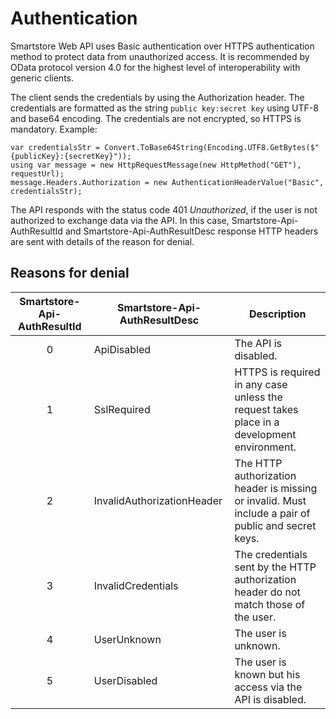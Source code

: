 # Authentication

Smartstore Web API uses Basic authentication over HTTPS authentication method to protect data from unauthorized access. It is recommended by OData protocol version 4.0 for the highest level of interoperability with generic clients.

The client sends the credentials by using the Authorization header. The credentials are formatted as the string `public key:secret key` using UTF-8 and base64 encoding. The credentials are not encrypted, so HTTPS is mandatory. Example:

```clike
var credentialsStr = Convert.ToBase64String(Encoding.UTF8.GetBytes($"{publicKey}:{secretKey}"));
using var message = new HttpRequestMessage(new HttpMethod("GET"), requestUrl);
message.Headers.Authorization = new AuthenticationHeaderValue("Basic", credentialsStr);
```

The API responds with the status code 401 _Unauthorized_, if the user is not authorized to exchange data via the API. In this case, Smartstore-Api-AuthResultId and Smartstore-Api-AuthResultDesc response HTTP headers are sent with details of the reason for denial.

## Reasons for denial

| Smartstore-Api-AuthResultId | Smartstore-Api-AuthResultDesc | Description                                                                                         |
| :-------------------------: | ----------------------------- | --------------------------------------------------------------------------------------------------- |
|              0              | ApiDisabled                   | The API is disabled.                                                                                |
|              1              | SslRequired                   | HTTPS is required in any case unless the request takes place in a development environment.          |
|              2              | InvalidAuthorizationHeader    | The HTTP authorization header is missing or invalid. Must include a pair of public and secret keys. |
|              3              | InvalidCredentials            | The credentials sent by the HTTP authorization header do not match those of the user.               |
|              4              | UserUnknown                   | The user is unknown.                                                                                |
|              5              | UserDisabled                  | The user is known but his access via the API is disabled.                                           |
